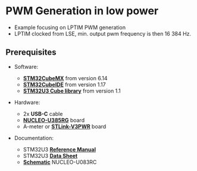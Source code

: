 # PWM Generation in low power
- Example focusing on LPTIM PWM generation
- LPTIM clocked from LSE, min. output pwm frequency is then 16 384 Hz.

## Prerequisites
- Software:
  - **[STM32CubeMX](https://www.st.com/en/development-tools/stm32cubemx.html)** from version 6.14
  - **[STM32CubeIDE](https://www.st.com/en/development-tools/stm32cubeide.html)** from version 1.17
  - **[STM32U3 Cube library](https://www.st.com/en/embedded-software/stm32cubeu3.html)** from version 1.1
  
- Hardware:
  - 2x **USB-C** cable 
  - **[NUCLEO-U385RG](https://www.st.com/en/evaluation-tools/nucleo-u385rg-q.html)** board 
  - A-meter or **[STLink-V3PWR](https://www.st.com/en/development-tools/stlink-v3pwr.html)** board 

- Documentation:
  - STM32U3 **[Reference Manual](https://www.st.com/resource/en/reference_manual/rm0487-stm32u3-series-armbased-32bit-mcus-stmicroelectronics.pdf)** 
  - STM32U3 **[Data Sheet](https://www.st.com/resource/en/datasheet/stm32u385rg.pdf)**
  - **[Schematic](https://www.st.com/resource/en/schematic_pack/mb1841-u385rgq-e01-schematic.pdf)** NUCLEO-U083RC